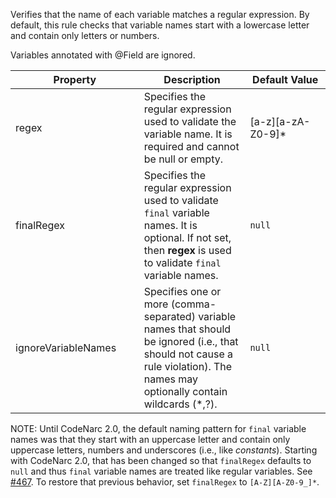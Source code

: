 Verifies that the name of each variable matches a regular expression. By
default, this rule checks that variable names start with a lowercase
letter and contain only letters or numbers.

Variables annotated with @Field are ignored.

<table>
<colgroup>
<col style="width: 40%" />
<col style="width: 33%" />
<col style="width: 25%" />
</colgroup>
<thead>
<tr class="header">
<th>Property</th>
<th>Description</th>
<th>Default Value</th>
</tr>
</thead>
<tbody>
<tr class="odd">
<td>regex</td>
<td>Specifies the regular expression used to validate the variable name.
It is required and cannot be null or empty.</td>
<td>[a-z][a-zA-Z0-9]*</td>
</tr>
<tr class="even">
<td>finalRegex</td>
<td>Specifies the regular expression used to validate <code>final</code>
variable names. It is optional. If not set, then <strong>regex</strong>
is used to validate <code>final</code> variable names.</td>
<td><code>null</code></td>
</tr>
<tr class="odd">
<td>ignoreVariableNames</td>
<td>Specifies one or more (comma-separated) variable names that should
be ignored (i.e., that should not cause a rule violation). The names may
optionally contain wildcards (*,?).</td>
<td><code>null</code></td>
</tr>
</tbody>
</table>

NOTE: Until CodeNarc 2.0, the default naming pattern for `final`
variable names was that they start with an uppercase letter and contain
only uppercase letters, numbers and underscores (i.e., like
*constants*). Starting with CodeNarc 2.0, that has been changed so that
`finalRegex` defaults to `null` and thus `final` variable names are
treated like regular variables. See
[\#467](https://github.com/CodeNarc/CodeNarc/issues/467). To restore
that previous behavior, set `finalRegex` to `[A-Z][A-Z0-9_]*`.

